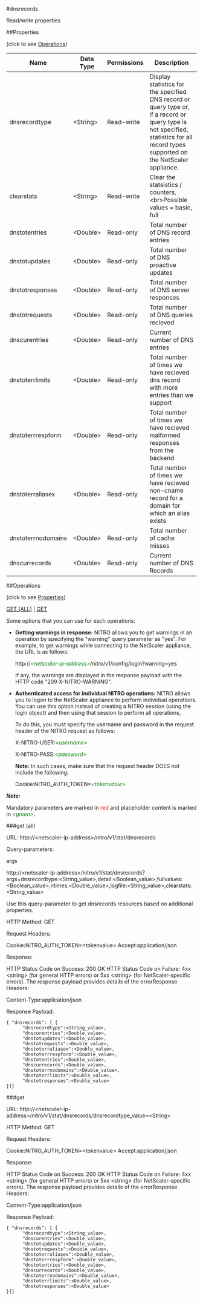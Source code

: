 #dnsrecords

Read/write properties


##Properties 
<span>(click to see [Operations](#operations))</span>


<table><thead><tr><th>Name</th><th> Data Type</th><th> Permissions</th><th>Description</th></tr></thead><tbody><tr><td>dnsrecordtype</td><td>&lt;String></td><td>Read-write</td><td>Display statistics for the specified DNS record or query type or, if a record or query type is not specified, statistics for all record types supported on the NetScaler appliance.</td><tr><tr><td>clearstats</td><td>&lt;String></td><td>Read-write</td><td>Clear the statsistics / counters.&lt;br>Possible values = basic, full</td><tr><tr><td>dnstotentries</td><td>&lt;Double></td><td>Read-only</td><td>Total number of DNS record entries</td><tr><tr><td>dnstotupdates</td><td>&lt;Double></td><td>Read-only</td><td>Total number of DNS proactive updates</td><tr><tr><td>dnstotresponses</td><td>&lt;Double></td><td>Read-only</td><td>Total number of DNS server responses</td><tr><tr><td>dnstotrequests</td><td>&lt;Double></td><td>Read-only</td><td>Total number of DNS queries recieved</td><tr><tr><td>dnscurentries</td><td>&lt;Double></td><td>Read-only</td><td>Current number of DNS entries</td><tr><tr><td>dnstoterrlimits</td><td>&lt;Double></td><td>Read-only</td><td>Total number of times we have recieved dns record with more entries than we support</td><tr><tr><td>dnstoterrrespform</td><td>&lt;Double></td><td>Read-only</td><td>Total number of times we have recieved malformed responses from the backend</td><tr><tr><td>dnstoterraliasex</td><td>&lt;Double></td><td>Read-only</td><td>Total number of times we have recieved non-cname record for a domain for which an alias exists</td><tr><tr><td>dnstoterrnodomains</td><td>&lt;Double></td><td>Read-only</td><td>Total number of cache misses</td><tr><tr><td>dnscurrecords</td><td>&lt;Double></td><td>Read-only</td><td>Current number of DNS Records</td><tr></tbody></table>
##Operations 
<span>(click to see [Properties](#properties))</span>


[GET (ALL)](#get-(all)) | [GET](#get)


Some options that you can use for each operations:
<ul><li><p><b>Getting warnings in response:</b> NITRO allows you to get warnings in an operation by specifying the "warning" query parameter as "yes". For example, to get warnings while connecting to the NetScaler appliance, the URL is as follows:</p><p>http://<span style="color:green;font-style:italic;">&lt;netscaler-ip-address&gt;</span>/nitro/v1/config/login?warning=yes</p><p>If any, the warnings are displayed in the response payload with the HTTP code "209 X-NITRO-WARNING".</p></li><li><p><b>Authenticated access for individual NITRO operations:</b> NITRO allows you to logon to the NetScaler appliance to perform individual operations. You can use this option instead of creating a NITRO session (using the login object) and then using that session to perform all operations,</p><p>To do this, you must specify the username and password in the request header of the NITRO request as follows:</p><p>X-NITRO-USER:<span style="color:green;font-style:italic;">&lt;username&gt;</span></p><p>X-NITRO-PASS:<span style="color:green;font-style:italic;">&lt;password&gt;</span></p><p><b>Note:</b> In such cases, make sure that the request header DOES not include the following:</p><p>Cookie:NITRO_AUTH_TOKEN=<span style="color:green;font-style:italic;">&lt;tokenvalue&gt;</span></p></li></ul>



***Note:*** 
Mandatory parameters are marked in <span style="color:#FF0000;">red</span> and placeholder content is marked in <span style="color:green;font-style:italic">&lt;green&gt;</span>.

###get (all)



URL: http://&lt;netscaler-ip-address&gt;/nitro/v1/stat/dnsrecords
Query-parameters:
args
http://&lt;netscaler-ip-address&gt;/nitro/v1/stat/dnsrecords?args=dnsrecordtype:&lt;String_value&gt;,detail:&lt;Boolean_value&gt;,fullvalues:&lt;Boolean_value&gt;,ntimes:&lt;Double_value&gt;,logfile:&lt;String_value&gt;,clearstats:&lt;String_value&gt;
Use this query-parameter to get dnsrecords resources based on additional properties.



HTTP Method: GET
Request Headers:

Cookie:NITRO_AUTH_TOKEN=&lt;tokenvalue&gt;Accept:application/json

Response:
HTTP Status Code on Success: 200 OKHTTP Status Code on Failure: 4xx &lt;string&gt; (for general HTTP errors) or 5xx &lt;string&gt; (for NetScaler-specific errors). The response payload provides details of the errorResponse Headers:

Content-Type:application/json

Response Payload: ```{ "dnsrecords": [ {      "dnsrecordtype":<String_value>,      "dnscurentries":<Double_value>,      "dnstotupdates":<Double_value>,      "dnstotrequests":<Double_value>,      "dnstoterraliasex":<Double_value>,      "dnstoterrrespform":<Double_value>,      "dnstotentries":<Double_value>,      "dnscurrecords":<Double_value>,      "dnstoterrnodomains":<Double_value>,      "dnstoterrlimits":<Double_value>,      "dnstotresponses":<Double_value>}]}```



###get



URL: http://&lt;netscaler-ip-address&gt;/nitro/v1/stat/dnsrecords/dnsrecordtype_value&gt;&lt;String&gt;
HTTP Method: GET
Request Headers:

Cookie:NITRO_AUTH_TOKEN=&lt;tokenvalue&gt;Accept:application/json

Response:
HTTP Status Code on Success: 200 OKHTTP Status Code on Failure: 4xx &lt;string&gt; (for general HTTP errors) or 5xx &lt;string&gt; (for NetScaler-specific errors). The response payload provides details of the errorResponse Headers:

Content-Type:application/json

Response Payload: ```{ "dnsrecords": [ {      "dnsrecordtype":<String_value>,      "dnscurentries":<Double_value>,      "dnstotupdates":<Double_value>,      "dnstotrequests":<Double_value>,      "dnstoterraliasex":<Double_value>,      "dnstoterrrespform":<Double_value>,      "dnstotentries":<Double_value>,      "dnscurrecords":<Double_value>,      "dnstoterrnodomains":<Double_value>,      "dnstoterrlimits":<Double_value>,      "dnstotresponses":<Double_value>}]}```



